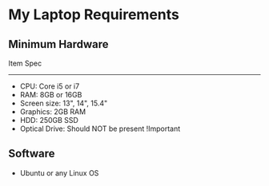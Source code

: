 My Laptop Requirements
======================

Minimum Hardware
----------------

Item                      Spec
----                      ----
- CPU:                    Core i5 or i7
- RAM:                    8GB or 16GB
- Screen size:            13", 14", 15.4"
- Graphics:               2GB RAM
- HDD:                    250GB SSD
- Optical Drive:          Should NOT be present !Important

Software
--------
- Ubuntu or any Linux OS

